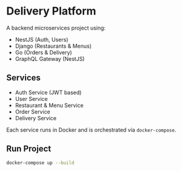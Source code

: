 # Delivery Platform

A backend microservices project using:
- NestJS (Auth, Users)
- Django (Restaurants & Menus)
- Go (Orders & Delivery)
- GraphQL Gateway (NestJS)

## Services
- Auth Service (JWT based)
- User Service
- Restaurant & Menu Service
- Order Service
- Delivery Service

Each service runs in Docker and is orchestrated via `docker-compose`.

## Run Project

```bash
docker-compose up --build